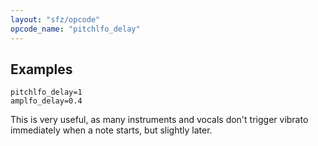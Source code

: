 ```yaml
---
layout: "sfz/opcode"
opcode_name: "pitchlfo_delay"
---
```

## Examples

```
pitchlfo_delay=1
amplfo_delay=0.4
```

This is very useful, as many instruments and vocals don't trigger vibrato
immediately when a note starts, but slightly later.
